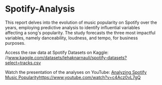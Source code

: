 # Spotify-Analysis

This report delves into the evolution of music popularity on Spotify over the years, employing predictive analysis to identify influential variables affecting a song's popularity. The study forecasts the three most impactful variables, namely danceability, loudness, and tempo, for business purposes.

Access the raw data at Spotify Datasets on Kaggle: //www.kaggle.com/datasets/lehaknarnauli/spotify-datasets?select=tracks.csv

Watch the presentation of the analyses on YouTube: [Analyzing Spotify Music Popularity](https://www.youtube.com/watch?v=c4Acz0vL7gQ)https://www.youtube.com/watch?v=c4Acz0vL7gQ
